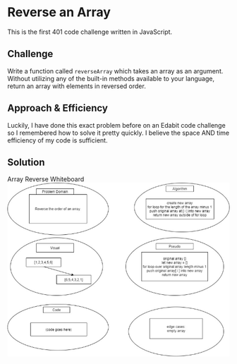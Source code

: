 # Reverse an Array
This is the first 401 code challenge written in JavaScript.

## Challenge
Write a function called `reverseArray` which takes an array as an argument. Without utilizing any of the built-in methods available to your language, return an array with elements in reversed order.

## Approach & Efficiency
Luckily, I have done this exact problem before on an Edabit code challenge so I remembered how to solve it pretty quickly. I believe the space AND time efficiency of my code is sufficient.

## Solution
Array Reverse Whiteboard
![Array Reverse Whiteboard](../../../assets/arrayReduce.jpg)
